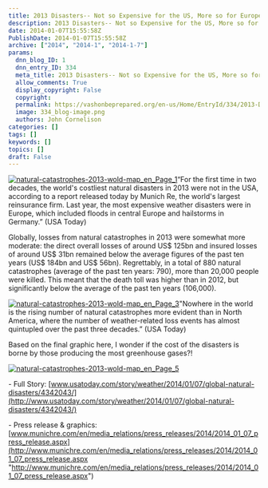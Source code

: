 ```yaml
---
title: 2013 Disasters-- Not so Expensive for the US, More so for Europe
description: 2013 Disasters-- Not so Expensive for the US, More so for Europe
date: 2014-01-07T15:55:58Z
PublishDate: 2014-01-07T15:55:58Z
archive: ["2014", "2014-1", "2014-1-7"]
params:
  dnn_blog_ID: 1
  dnn_entry_ID: 334
  meta_title: 2013 Disasters-- Not so Expensive for the US, More so for Europe
  allow_comments: True
  display_copyright: False
  copyright:
  permalink: https://vashonbeprepared.org/en-us/Home/EntryId/334/2013-Disasters-Not-so-Expensive-for-the-US-More-so-for-Europe
  image: 334_blog-image.png
  authors: John Cornelison
categories: []
tags: []
keywords: []
topics: []
draft: False
---
```


[![natural-catastrophes-2013-wold-map_en_Page_1](./images/334/2013-Disasters-not-so-expensive-for-the-_6B88-natural-catastrophes-2013-wold-map_en_Page_1_thumb.jpg "natural-catastrophes-2013-wold-map_en_Page_1")](./images/334/2013-Disasters-not-so-expensive-for-the-_6B88-natural-catastrophes-2013-wold-map_en_Page_1_2.jpg)“For the first time in two decades, the world's costliest natural disasters in 2013 were not in the USA, according to a report released today by Munich Re, the world's largest reinsurance firm. Last year, the most expensive weather disasters were in Europe, which included floods in central Europe and hailstorms in Germany.” (USA Today)

Globally, losses from natural catastrophes in 2013 were somewhat more moderate: the direct overall losses of around US$ 125bn and insured losses of around US$ 31bn remained below the average figures of the past ten years (US$ 184bn and US$ 56bn). Regrettably, in a total of 880 natural catastrophes (average of the past ten years: 790), more than 20,000 people were killed. This meant that the death toll was higher than in 2012, but significantly below the average of the past ten years (106,000).

[![natural-catastrophes-2013-wold-map_en_Page_3](./images/334/2013-Disasters-not-so-expensive-for-the-_6B88-natural-catastrophes-2013-wold-map_en_Page_3_thumb.jpg "natural-catastrophes-2013-wold-map_en_Page_3")](./images/334/2013-Disasters-not-so-expensive-for-the-_6B88-natural-catastrophes-2013-wold-map_en_Page_3_2.jpg)"Nowhere in the world is the rising number of natural catastrophes more evident than in North America, where the number of weather-related loss events has almost quintupled over the past three decades.” (USA Today)

Based on the final graphic here, I wonder if the cost of the disasters is borne by those producing the most greenhouse gases?!

[![natural-catastrophes-2013-wold-map_en_Page_5](./images/334/2013-Disasters-not-so-expensive-for-the-_6B88-natural-catastrophes-2013-wold-map_en_Page_5_thumb.jpg "natural-catastrophes-2013-wold-map_en_Page_5")](./images/334/2013-Disasters-not-so-expensive-for-the-_6B88-natural-catastrophes-2013-wold-map_en_Page_5_2.jpg)

\- Full Story: [www.usatoday.com/story/weather/2014/01/07/global-natural-disasters/4342043/](http://www.usatoday.com/story/weather/2014/01/07/global-natural-disasters/4342043/)

\- Press release & graphics: [www.munichre.com/en/media_relations/press_releases/2014/2014_01_07_press_release.aspx](http://www.munichre.com/en/media_relations/press_releases/2014/2014_01_07_press_release.aspx "http://www.munichre.com/en/media_relations/press_releases/2014/2014_01_07_press_release.aspx")
